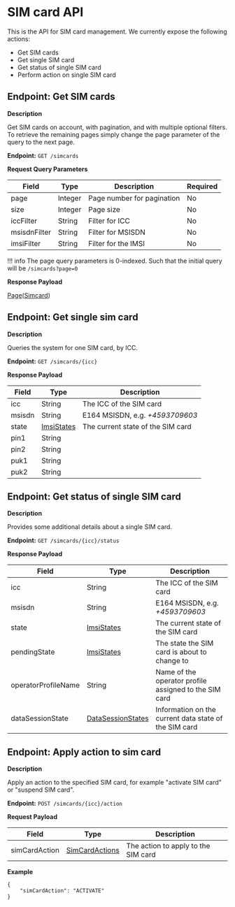 # SIM card API
This is the API for SIM card management. We currently expose the following actions:

* Get SIM cards
* Get single SIM card
* Get status of single SIM card
* Perform action on single SIM card

## Endpoint: Get SIM cards

**Description**

Get SIM cards on account, with pagination, and with multiple optional filters.
To retrieve the remaining pages simply change the page parameter of the query to the next page.

**Endpoint:** `GET /simcards`

**Request Query Parameters**

| Field        | Type    | Description                | Required |
| ------------ | ------- | -------------------------- | -------- |
| page         | Integer | Page number for pagination | No       |
| size         | Integer | Page size                  | No       |
| iccFilter    | String  | Filter for ICC             | No       |
| msisdnFilter | String  | Filter for MSISDN          | No       |
| imsiFilter   | String  | Filter for the IMSI        | No       |

!!! info
	The page query parameters is 0-indexed. Such that the initial query will be `/simcards?page=0`

**Response Payload**

[Page](/general-information/data-types/#Page(Type))([Simcard](/general-information/data-types/#SimCard))

## Endpoint: Get single sim card

**Description**

Queries the system for one SIM card, by ICC.

**Endpoint:** `GET /simcards/{icc}`

**Response Payload**

Field        | Type          | Description
------------ | ------------- | ------------
icc | String | The ICC of the SIM card
msisdn | String | E164 MSISDN, e.g. *+4593709603*
state | [ImsiStates](/general-information/data-types/#imsistates) | The current state of the SIM card
pin1 | String |
pin2 | String |
puk1 | String |
puk2 | String |

## Endpoint: Get status of single SIM card

**Description**

Provides some additional details about a single SIM card.

**Endpoint:** `GET /simcards/{icc}/status`

**Response Payload**

Field        | Type          | Description
------------ | ------------- | ------------
icc 		| String | The ICC of the SIM card
msisdn 		| String | E164 MSISDN, e.g. *+4593709603*
state 		| [ImsiStates](/general-information/data-types/#imsistates) | The current state of the SIM card
pendingState | [ImsiStates](/general-information/data-types/#imsistates) | The state the SIM card is about to change to
operatorProfileName | String | Name of the operator profile assigned to the SIM card
dataSessionState | [DataSessionStates](/general-information/data-types/#datasessionstates) | Information on the current data state of the SIM card

## Endpoint: Apply action to sim card

**Description**

Apply an action to the specified SIM card, for example "activate SIM card" or "suspend SIM card".

**Endpoint:** `POST /simcards/{icc}/action`

**Request Payload**

Field        | Type          | Description
------------ | ------------- | ------------
simCardAction | [SimCardActions](/general-information/data-types/#simcardactions) | The action to apply to the SIM card

**Example**

```
{
	"simCardAction": "ACTIVATE"
}
```
